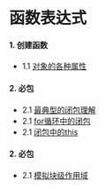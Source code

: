# 函数表达式

#### 1. 创建函数
- 1.1 [对象的各种属性](https://github.com/ZZsimon/Pro-Js-Note/blob/master/chapter_07/expression_01/expression.html)

#### 2. 必包
- 2.1 [最典型的闭包理解](https://github.com/ZZsimon/Pro-Js-Note/blob/master/chapter_07/closures_02/closures_01.html)
- 2.1 [for循环中的闭包](https://github.com/ZZsimon/Pro-Js-Note/blob/master/chapter_07/closures_02/closures_02.html)
- 2.1 [闭包中的this](https://github.com/ZZsimon/Pro-Js-Note/blob/master/chapter_07/closures_02/closures_03.html)
#### 2. 必包
- 2.1 [模拟块级作用域](https://github.com/ZZsimon/Pro-Js-Note/blob/master/chapter_07/blockScope_03/blockScope.html)
